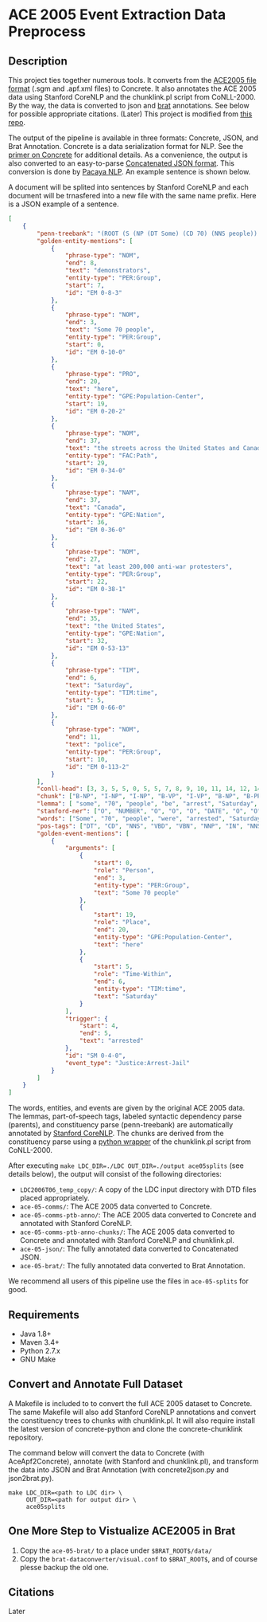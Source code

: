 # ACE 2005 Event Extraction Data Preprocess

## Description

This project ties together numerous tools. It converts from the [ACE2005 file format](https://catalog.ldc.upenn.edu/LDC2006T06) (.sgm and .apf.xml files) to Concrete.
It also annotates the ACE 2005 data using Stanford CoreNLP and the chunklink.pl script from CoNLL-2000.
By the way, the data is converted to json and [brat](http://brat.nlplab.org/) annotations.
See below for possible appropriate citations. (Later)
This project is modified from [this repo](https://github.com/mgormley/ace-data-prep).

The output of the pipeline is available in three formats: Concrete, JSON, and Brat Annotation.
Concrete is a data serialization format for NLP. See the [primer on Concrete](http://hltcoe.github.io/) for additional details. As a convenience, the output is also converted to an easy-to-parse [Concatenated JSON format](https://en.wikipedia.org/wiki/JSON_Streaming#Concatenated_JSON). This conversion is done by [Pacaya NLP](https://github.com/mgormley/pacaya-nlp). An example sentence is shown below. 

A document will be splited into sentences by Stanford CoreNLP and each document will be trnasfered into a new file with the same name prefix.
Here is a JSON example of a sentence.
```json
[
    {
        "penn-treebank": "(ROOT (S (NP (DT Some) (CD 70) (NNS people)) (VP (VBD were) (VP (VBN arrested) (NP-TMP (NNP Saturday)) (PP (IN as) (NP (NP (NNS demonstrators)) (VP (VBN clashed) (PP (IN with) (NP (NP (NN police)) (PP (IN at) (NP (NP (DT the) (NN end)) (PP (IN of) (NP (DT a) (JJ major) (NN peace) (NN rally))))))) (ADVP (RB here))))) (, ,) (SBAR (IN as) (S (NP (QP (IN at) (JJS least) (CD 200,000)) (JJ anti-war) (NNS protesters)) (VP (VBD took) (PP (TO to) (NP (DT the) (NNS streets))) (PP (IN across) (NP (DT the) (NNP United) (NNPS States) (CC and) (NNP Canada)))))))) (. .)))", 
        "golden-entity-mentions": [
            {
                "phrase-type": "NOM", 
                "end": 8, 
                "text": "demonstrators", 
                "entity-type": "PER:Group", 
                "start": 7, 
                "id": "EM 0-8-3"
            }, 
            {
                "phrase-type": "NOM", 
                "end": 3, 
                "text": "Some 70 people", 
                "entity-type": "PER:Group", 
                "start": 0, 
                "id": "EM 0-10-0"
            }, 
            {
                "phrase-type": "PRO", 
                "end": 20, 
                "text": "here", 
                "entity-type": "GPE:Population-Center", 
                "start": 19, 
                "id": "EM 0-20-2"
            }, 
            {
                "phrase-type": "NOM", 
                "end": 37, 
                "text": "the streets across the United States and Canada", 
                "entity-type": "FAC:Path", 
                "start": 29, 
                "id": "EM 0-34-0"
            }, 
            {
                "phrase-type": "NAM", 
                "end": 37, 
                "text": "Canada", 
                "entity-type": "GPE:Nation", 
                "start": 36, 
                "id": "EM 0-36-0"
            }, 
            {
                "phrase-type": "NOM", 
                "end": 27, 
                "text": "at least 200,000 anti-war protesters", 
                "entity-type": "PER:Group", 
                "start": 22, 
                "id": "EM 0-38-1"
            }, 
            {
                "phrase-type": "NAM", 
                "end": 35, 
                "text": "the United States", 
                "entity-type": "GPE:Nation", 
                "start": 32, 
                "id": "EM 0-53-13"
            }, 
            {
                "phrase-type": "TIM", 
                "end": 6, 
                "text": "Saturday", 
                "entity-type": "TIM:time", 
                "start": 5, 
                "id": "EM 0-66-0"
            }, 
            {
                "phrase-type": "NOM", 
                "end": 11, 
                "text": "police", 
                "entity-type": "PER:Group", 
                "start": 10, 
                "id": "EM 0-113-2"
            }
        ], 
        "conll-head": [3, 3, 5, 5, 0, 5, 5, 7, 8, 9, 10, 11, 14, 12, 14, 19, 19, 19, 15, 9, "", 28, 25, 23, 27, 27, 28, 5, 28, 31, 29, 28, 35, 35, 32, 35, 35, ""], 
        "chunk": ["B-NP", "I-NP", "I-NP", "B-VP", "I-VP", "B-NP", "B-PP", "B-NP", "B-VP", "B-PP", "B-NP", "B-PP", "B-NP", "I-NP", "B-PP", "B-NP", "I-NP", "I-NP", "I-NP", "B-ADVP", "O", "B-SBAR", "B-NP", "I-NP", "I-NP", "I-NP", "I-NP", "B-VP", "B-PP", "B-NP", "I-NP", "B-PP", "B-NP", "I-NP", "I-NP", "I-NP", "I-NP", "O"], 
        "lemma": [ "some", "70", "people", "be", "arrest", "Saturday", "as", "demonstrator", "clash", "with", "police", "at", "the", "end", "of", "a", "major", "peace", "rally", "here", ",", "as", "at", "least", "200,000", "anti-war", "protester", "take", "to", "the", "street", "across", "the", "United", "States", "and", "Canada", "."], 
        "stanford-ner": ["O", "NUMBER", "O", "O", "O", "DATE", "O", "O", "O", "O", "O", "O", "O", "O", "O", "O", "O", "O", "O", "O", "O", "O", "O", "O", "NUMBER", "O", "O", "O", "O", "O", "O", "O", "O", "LOCATION", "LOCATION", "O", "LOCATION", "O"], 
        "words": ["Some", "70", "people", "were", "arrested", "Saturday", "as", "demonstrators", "clashed", "with", "police", "at", "the", "end", "of", "a", "major", "peace", "rally", "here", ",", "as", "at", "least", "200,000", "anti-war", "protesters", "took", "to", "the", "streets", "across", "the", "United", "States", "and", "Canada", "."], 
        "pos-tags": ["DT", "CD", "NNS", "VBD", "VBN", "NNP", "IN", "NNS", "VBN", "IN", "NN", "IN", "DT", "NN", "IN", "DT", "JJ", "NN", "NN", "RB", ",", "IN", "IN", "JJS", "CD", "JJ", "NNS", "VBD", "TO", "DT", "NNS", "IN", "DT", "NNP", "NNPS", "CC", "NNP", "."], 
        "golden-event-mentions": [
            {
                "arguments": [
                    {
                        "start": 0, 
                        "role": "Person", 
                        "end": 3, 
                        "entity-type": "PER:Group", 
                        "text": "Some 70 people"
                    }, 
                    {
                        "start": 19, 
                        "role": "Place", 
                        "end": 20, 
                        "entity-type": "GPE:Population-Center", 
                        "text": "here"
                    }, 
                    {
                        "start": 5, 
                        "role": "Time-Within", 
                        "end": 6, 
                        "entity-type": "TIM:time", 
                        "text": "Saturday"
                    }
                ], 
                "trigger": {
                    "start": 4, 
                    "end": 5, 
                    "text": "arrested"
                }, 
                "id": "SM 0-4-0", 
                "event_type": "Justice:Arrest-Jail"
            }
        ]
    }
]
```

The words, entities, and events are given by the original ACE 2005 data.
The lemmas, part-of-speech tags, labeled syntactic dependency parse (parents), and constituency parse (penn-treebank) are automatically annotated by [Stanford CoreNLP](https://github.com/stanfordnlp/CoreNLP).
The chunks are derived from the constituency parse using a [python wrapper](https://github.com/mgormley/concrete-chunklink) of the chunklink.pl script from CoNLL-2000.

After executing ```make LDC_DIR=./LDC OUT_DIR=./output ace05splits``` (see details below), the output will consist of the following directories:

* `LDC2006T06_temp_copy/`: A copy of the LDC input directory with DTD files placed appropriately.
* `ace-05-comms/`: The ACE 2005 data converted to Concrete.
* `ace-05-comms-ptb-anno/`: The ACE 2005 data converted to Concrete and annotated with Stanford CoreNLP.
* `ace-05-comms-ptb-anno-chunks/`: The ACE 2005 data converted to Concrete and annotated with Stanford CoreNLP and chunklink.pl.
* `ace-05-json/`: The fully annotated data converted to Concatenated JSON.
* `ace-05-brat/`: The fully annotated data converted to Brat Annotation.

We recommend all users of this pipeline use the files in `ace-05-splits` for good.

## Requirements

- Java 1.8+
- Maven 3.4+
- Python 2.7.x
- GNU Make

## Convert and Annotate Full Dataset

A Makefile is included to  to convert the full ACE 2005 dataset to
Concrete. The same Makefile will also add Stanford CoreNLP annotations
and convert the constituency trees to chunks with chunklink.pl. 
It will also require install the latest version of concrete-python and
clone the concrete-chunklink repository. 

The command below will convert the data to Concrete
(with AceApf2Concrete), annotate (with Stanford and chunklink.pl), and
transform the data into JSON and Brat Annotation (with concrete2json.py and json2brat.py).

    make LDC_DIR=<path to LDC dir> \
         OUT_DIR=<path for output dir> \
         ace05splits

## One More Step to Vistualize ACE2005 in Brat
1. Copy the `ace-05-brat/` to a place under `$BRAT_ROOT$/data/`
2. Copy the `brat-dataconverter/visual.conf` to `$BRAT_ROOT$`, and of course plesse backup the old one. 

## Citations
Later